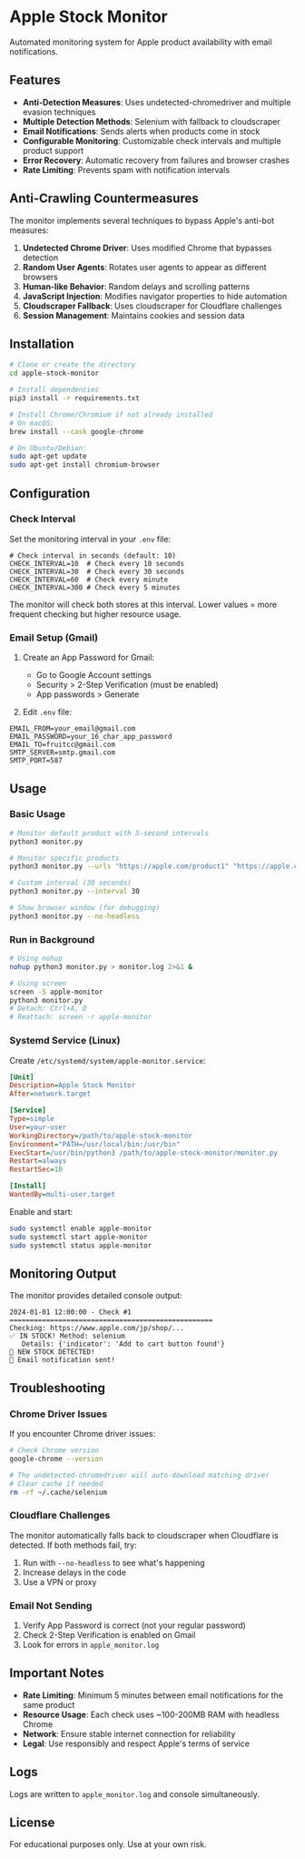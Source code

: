 # Apple Stock Monitor

Automated monitoring system for Apple product availability with email notifications.

## Features

- **Anti-Detection Measures**: Uses undetected-chromedriver and multiple evasion techniques
- **Multiple Detection Methods**: Selenium with fallback to cloudscraper
- **Email Notifications**: Sends alerts when products come in stock
- **Configurable Monitoring**: Customizable check intervals and multiple product support
- **Error Recovery**: Automatic recovery from failures and browser crashes
- **Rate Limiting**: Prevents spam with notification intervals

## Anti-Crawling Countermeasures

The monitor implements several techniques to bypass Apple's anti-bot measures:

1. **Undetected Chrome Driver**: Uses modified Chrome that bypasses detection
2. **Random User Agents**: Rotates user agents to appear as different browsers
3. **Human-like Behavior**: Random delays and scrolling patterns
4. **JavaScript Injection**: Modifies navigator properties to hide automation
5. **Cloudscraper Fallback**: Uses cloudscraper for Cloudflare challenges
6. **Session Management**: Maintains cookies and session data

## Installation

```bash
# Clone or create the directory
cd apple-stock-monitor

# Install dependencies
pip3 install -r requirements.txt

# Install Chrome/Chromium if not already installed
# On macOS:
brew install --cask google-chrome

# On Ubuntu/Debian:
sudo apt-get update
sudo apt-get install chromium-browser
```

## Configuration

### Check Interval

Set the monitoring interval in your `.env` file:

```env
# Check interval in seconds (default: 10)
CHECK_INTERVAL=10  # Check every 10 seconds
CHECK_INTERVAL=30  # Check every 30 seconds
CHECK_INTERVAL=60  # Check every minute
CHECK_INTERVAL=300 # Check every 5 minutes
```

The monitor will check both stores at this interval. Lower values = more frequent checking but higher resource usage.

### Email Setup (Gmail)

1. Create an App Password for Gmail:
   - Go to Google Account settings
   - Security > 2-Step Verification (must be enabled)
   - App passwords > Generate

2. Edit `.env` file:
```env
EMAIL_FROM=your_email@gmail.com
EMAIL_PASSWORD=your_16_char_app_password
EMAIL_TO=fruitcc@gmail.com
SMTP_SERVER=smtp.gmail.com
SMTP_PORT=587
```

## Usage

### Basic Usage

```bash
# Monitor default product with 5-second intervals
python3 monitor.py

# Monitor specific products
python3 monitor.py --urls "https://apple.com/product1" "https://apple.com/product2"

# Custom interval (30 seconds)
python3 monitor.py --interval 30

# Show browser window (for debugging)
python3 monitor.py --no-headless
```

### Run in Background

```bash
# Using nohup
nohup python3 monitor.py > monitor.log 2>&1 &

# Using screen
screen -S apple-monitor
python3 monitor.py
# Detach: Ctrl+A, D
# Reattach: screen -r apple-monitor
```

### Systemd Service (Linux)

Create `/etc/systemd/system/apple-monitor.service`:

```ini
[Unit]
Description=Apple Stock Monitor
After=network.target

[Service]
Type=simple
User=your-user
WorkingDirectory=/path/to/apple-stock-monitor
Environment="PATH=/usr/local/bin:/usr/bin"
ExecStart=/usr/bin/python3 /path/to/apple-stock-monitor/monitor.py
Restart=always
RestartSec=10

[Install]
WantedBy=multi-user.target
```

Enable and start:
```bash
sudo systemctl enable apple-monitor
sudo systemctl start apple-monitor
sudo systemctl status apple-monitor
```

## Monitoring Output

The monitor provides detailed console output:

```
2024-01-01 12:00:00 - Check #1
==================================================
Checking: https://www.apple.com/jp/shop/...
✅ IN STOCK! Method: selenium
   Details: {'indicator': 'Add to cart button found'}
🎉 NEW STOCK DETECTED!
📧 Email notification sent!
```

## Troubleshooting

### Chrome Driver Issues

If you encounter Chrome driver issues:

```bash
# Check Chrome version
google-chrome --version

# The undetected-chromedriver will auto-download matching driver
# Clear cache if needed
rm -rf ~/.cache/selenium
```

### Cloudflare Challenges

The monitor automatically falls back to cloudscraper when Cloudflare is detected. If both methods fail, try:

1. Run with `--no-headless` to see what's happening
2. Increase delays in the code
3. Use a VPN or proxy

### Email Not Sending

1. Verify App Password is correct (not your regular password)
2. Check 2-Step Verification is enabled on Gmail
3. Look for errors in `apple_monitor.log`

## Important Notes

- **Rate Limiting**: Minimum 5 minutes between email notifications for the same product
- **Resource Usage**: Each check uses ~100-200MB RAM with headless Chrome
- **Network**: Ensure stable internet connection for reliability
- **Legal**: Use responsibly and respect Apple's terms of service

## Logs

Logs are written to `apple_monitor.log` and console simultaneously.

## License

For educational purposes only. Use at your own risk.